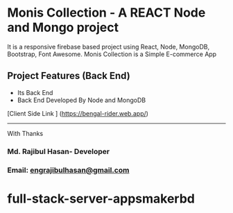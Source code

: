 # Monis Collection - A REACT Node and Mongo project 

It is a responsive firebase based  project using React, Node, MongoDB, Bootstrap, Font Awesome.
Monis Collection is a Simple E-commerce App


## Project Features (Back End)
- Its Back End
- Back End Developed By Node and MongoDB



[Client Side Link ] (https://bengal-rider.web.app/)

------------
With Thanks 
### Md. Rajibul Hasan- Developer
### Email: engrajibulhasan@gmail.com

# full-stack-server-appsmakerbd
